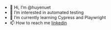 - 👋 Hi, I’m @huyenuet
- 👀 I’m interested in automated testing
- 🌱 I’m currently learning Cypress and Playwright
- 📫 How to reach me [linkedin](https://www.linkedin.com/in/huyentran96/)

<!---
huyenuet/huyenuet is a ✨ special ✨ repository because its `README.md` (this file) appears on your GitHub profile.
You can click the Preview link to take a look at your changes.
--->
